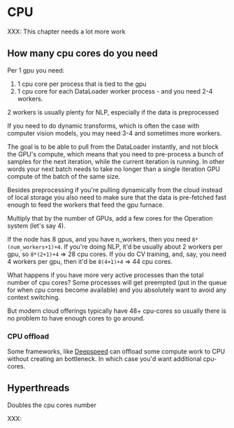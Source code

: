 # CPU

XXX: This chapter needs a lot more work

## How many cpu cores do you need

Per 1 gpu you need:

1. 1 cpu core per process that is tied to the gpu
2. 1 cpu core for each DataLoader worker process - and you need 2-4 workers.

2 workers is usually plenty for NLP, especially if the data is preprocessed

If you need to do dynamic transforms, which is often the case with computer vision models, you may need 3-4 and sometimes more workers.

The goal is to be able to pull from the DataLoader instantly, and not block the GPU's compute, which means that you need to pre-process a bunch of samples for the next iteration, while the current iteration is running. In other words your next batch needs to take no longer than a single iteration GPU compute of the batch of the same size.

Besides preprocessing if you're pulling dynamically from the cloud instead of local storage you also need to make sure that the data is pre-fetched fast enough to feed the workers that feed the gpu furnace.

Multiply that by the number of GPUs, add a few cores for the Operation system (let's say 4).

If the node has 8 gpus, and you have n_workers, then you need `8*(num_workers+1)+4`. If you're doing NLP, it'd be usually about 2 workers per gpu, so `8*(2+1)+4` => 28 cpu cores. If you do CV training, and, say, you need 4 workers per gpu, then it'd be `8(4+1)+4` => 44 cpu cores.

What happens if you have more very active processes than the total number of cpu cores? Some processes will get preempted (put in the queue for when cpu cores become available) and you absolutely want to avoid any context switching.

But modern cloud offerings typically have 48+ cpu-cores so usually there is no problem to have enough cores to go around.

### CPU offload

Some frameworks, like [Deepspeed](https://www.deepspeed.ai/tutorials/zero-offload/) can offload some compute work to CPU without creating an bottleneck. In which case you'd want additional cpu-cores.


## Hyperthreads

Doubles the cpu cores number

XXX:
